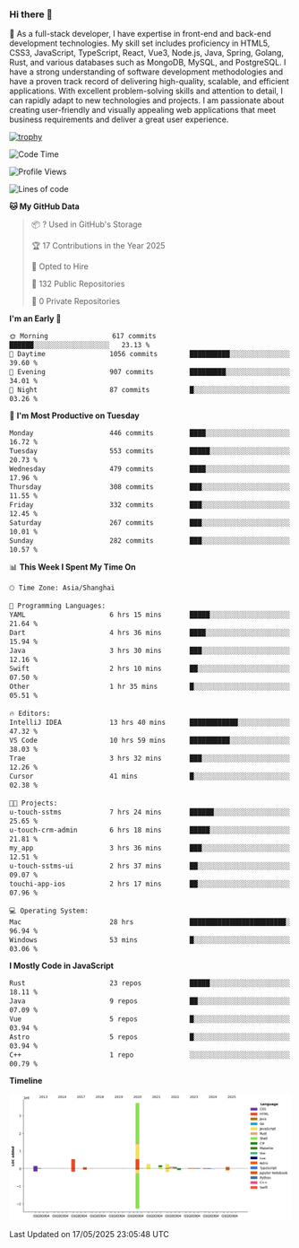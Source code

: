 ### Hi there 👋

🌱 As a full-stack developer, I have expertise in front-end and back-end development technologies. My skill set includes proficiency in HTML5, CSS3, JavaScript, TypeScript, React, Vue3, Node.js, Java, Spring, Golang, Rust, and various databases such as MongoDB, MySQL, and PostgreSQL. I have a strong understanding of software development methodologies and have a proven track record of delivering high-quality, scalable, and efficient applications. With excellent problem-solving skills and attention to detail, I can rapidly adapt to new technologies and projects. I am passionate about creating user-friendly and visually appealing web applications that meet business requirements and deliver a great user experience.

[![trophy](https://github-profile-trophy.vercel.app/?username=elton&rank=SECRET,SSS,SS,S,AAA,AA,A&theme=onedark&no-frame=true&margin-w=10)](https://github.com/ryo-ma/github-profile-trophy)

<!--START_SECTION:waka-->
![Code Time](http://img.shields.io/badge/Code%20Time-1%2C643%20hrs%2027%20mins-blue)

![Profile Views](http://img.shields.io/badge/Profile%20Views-0-blue)

![Lines of code](https://img.shields.io/badge/From%20Hello%20World%20I%27ve%20Written-5.7%20million%20lines%20of%20code-blue)

**🐱 My GitHub Data** 

> 📦 ? Used in GitHub's Storage 
 > 
> 🏆 17 Contributions in the Year 2025
 > 
> 💼 Opted to Hire
 > 
> 📜 132 Public Repositories 
 > 
> 🔑 0 Private Repositories 
 > 
**I'm an Early 🐤** 

```text
🌞 Morning                617 commits         ██████░░░░░░░░░░░░░░░░░░░   23.13 % 
🌆 Daytime                1056 commits        ██████████░░░░░░░░░░░░░░░   39.60 % 
🌃 Evening                907 commits         █████████░░░░░░░░░░░░░░░░   34.01 % 
🌙 Night                  87 commits          █░░░░░░░░░░░░░░░░░░░░░░░░   03.26 % 
```
📅 **I'm Most Productive on Tuesday** 

```text
Monday                   446 commits         ████░░░░░░░░░░░░░░░░░░░░░   16.72 % 
Tuesday                  553 commits         █████░░░░░░░░░░░░░░░░░░░░   20.73 % 
Wednesday                479 commits         ████░░░░░░░░░░░░░░░░░░░░░   17.96 % 
Thursday                 308 commits         ███░░░░░░░░░░░░░░░░░░░░░░   11.55 % 
Friday                   332 commits         ███░░░░░░░░░░░░░░░░░░░░░░   12.45 % 
Saturday                 267 commits         ███░░░░░░░░░░░░░░░░░░░░░░   10.01 % 
Sunday                   282 commits         ███░░░░░░░░░░░░░░░░░░░░░░   10.57 % 
```


📊 **This Week I Spent My Time On** 

```text
🕑︎ Time Zone: Asia/Shanghai

💬 Programming Languages: 
YAML                     6 hrs 15 mins       █████░░░░░░░░░░░░░░░░░░░░   21.64 % 
Dart                     4 hrs 36 mins       ████░░░░░░░░░░░░░░░░░░░░░   15.94 % 
Java                     3 hrs 30 mins       ███░░░░░░░░░░░░░░░░░░░░░░   12.16 % 
Swift                    2 hrs 10 mins       ██░░░░░░░░░░░░░░░░░░░░░░░   07.50 % 
Other                    1 hr 35 mins        █░░░░░░░░░░░░░░░░░░░░░░░░   05.51 % 

🔥 Editors: 
IntelliJ IDEA            13 hrs 40 mins      ████████████░░░░░░░░░░░░░   47.32 % 
VS Code                  10 hrs 59 mins      ██████████░░░░░░░░░░░░░░░   38.03 % 
Trae                     3 hrs 32 mins       ███░░░░░░░░░░░░░░░░░░░░░░   12.26 % 
Cursor                   41 mins             █░░░░░░░░░░░░░░░░░░░░░░░░   02.38 % 

🐱‍💻 Projects: 
u-touch-sstms            7 hrs 24 mins       ██████░░░░░░░░░░░░░░░░░░░   25.65 % 
u-touch-crm-admin        6 hrs 18 mins       █████░░░░░░░░░░░░░░░░░░░░   21.81 % 
my_app                   3 hrs 36 mins       ███░░░░░░░░░░░░░░░░░░░░░░   12.51 % 
u-touch-sstms-ui         2 hrs 37 mins       ██░░░░░░░░░░░░░░░░░░░░░░░   09.07 % 
touchi-app-ios           2 hrs 17 mins       ██░░░░░░░░░░░░░░░░░░░░░░░   07.96 % 

💻 Operating System: 
Mac                      28 hrs              ████████████████████████░   96.94 % 
Windows                  53 mins             █░░░░░░░░░░░░░░░░░░░░░░░░   03.06 % 
```

**I Mostly Code in JavaScript** 

```text
Rust                     23 repos            █████░░░░░░░░░░░░░░░░░░░░   18.11 % 
Java                     9 repos             ██░░░░░░░░░░░░░░░░░░░░░░░   07.09 % 
Vue                      5 repos             █░░░░░░░░░░░░░░░░░░░░░░░░   03.94 % 
Astro                    5 repos             █░░░░░░░░░░░░░░░░░░░░░░░░   03.94 % 
C++                      1 repo              ░░░░░░░░░░░░░░░░░░░░░░░░░   00.79 % 
```



**Timeline**

![Lines of Code chart](https://raw.githubusercontent.com/elton/elton/main/assets/bar_graph.png)


 Last Updated on 17/05/2025 23:05:48 UTC
<!--END_SECTION:waka-->

<!--
**elton/elton** is a ✨ _special_ ✨ repository because its `README.md` (this file) appears on your GitHub profile.

Here are some ideas to get you started:

- 🔭 I’m currently working on ...
- 🌱 I’m currently learning ...
- 👯 I’m looking to collaborate on ...
- 🤔 I’m looking for help with ...
- 💬 Ask me about ...
- 📫 How to reach me: ...
- 😄 Pronouns: ...
- ⚡ Fun fact: ...
-->
